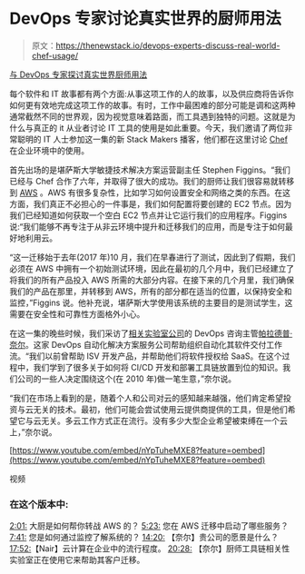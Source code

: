 # DevOps 专家讨论真实世界的厨师用法

> 原文：<https://thenewstack.io/devops-experts-discuss-real-world-chef-usage/>

[与 DevOps 专家探讨真实世界厨师用法](https://thenewstack.simplecast.com/episodes/discussing-real-world-chef-usage-with-devops-experts)

每个软件和 IT 故事都有两个方面:从事这项工作的人的故事，以及供应商将告诉你如何更有效地完成这项工作的故事。有时，工作中最困难的部分可能是调和这两种通常截然不同的世界观，因为视觉意味着路面，而工具遇到独特的问题。这就是为什么与真正的 it 从业者讨论 IT 工具的使用是如此重要。今天，我们邀请了两位非常聪明的 IT 人士参加这一集的新 Stack Makers 播客，他们都在这里讨论 [Chef](https://www.chef.io/) 在企业环境中的使用。

首先出场的是堪萨斯大学敏捷技术解决方案运营副主任 Stephen Figgins。“我们已经与 Chef 合作了六年，并取得了很大的成功。我们的厨师让我们很容易就转移到 [AWS](https://aws.amazon.com/) 。AWS 有很多复杂性，比如学习如何设置安全和网络之类的东西。在这方面，我们真正不必担心的一件事是，我们如何配置将要创建的 EC2 节点。因为我们已经知道如何获取一个空白 EC2 节点并让它运行我们的应用程序。Figgins 说:“我们能够不再专注于从非云环境中提升和迁移我们的应用，而是专注于如何最好地利用云。

“这一迁移始于去年(2017 年)10 月，我们在早春进行了测试，因此到了假期，我们必须在 AWS 中拥有一个初始测试环境，因此在最初的几个月中，我们已经建立了将我们的所有产品投入 AWS 所需的大部分内容。在接下来的几个月里，我们确保我们的产品在那里，并转移到 AWS，所有的部分都在适当的位置，以保持安全和监控，”Figgins 说。他补充说，堪萨斯大学使用该系统的主要目的是测试学生，这需要在安全性和可靠性方面格外小心。

在这一集的晚些时候，我们采访了[相关实验室公司](http://www.relevancelab.com/)的 DevOps 咨询主管[帕拉德普·奈尔](https://www.linkedin.com/in/pradeep-nair-31628b/)。这家 DevOps 自动化解决方案服务公司帮助组织自动化其软件交付工作流。“我们以前曾帮助 ISV 开发产品，并帮助他们将软件授权给 SaaS。在这个过程中，我们学到了很多关于如何将 CI/CD 开发和部署工具链放置到位的知识。我们公司的一些人决定围绕这个(在 2010 年)做一笔生意，”奈尔说。

“我们在市场上看到的是，随着个人和公司对云的感知越来越强，他们肯定希望投资与云无关的技术。最初，他们可能会尝试使用云提供商提供的工具，但是他们希望它与云无关。多云工作方式正在流行。没有多少大型企业希望被束缚在一个云上，”奈尔说。

[https://www.youtube.com/embed/nYpTuheMXE8?feature=oembed](https://www.youtube.com/embed/nYpTuheMXE8?feature=oembed)

视频

### 在这个版本中:

[2:01:](https://thenewstack.simplecast.com/episodes/discussing-real-world-chef-usage-with-devops-experts?t=2:01) 大厨是如何帮你转战 AWS 的？
[5:23:](https://thenewstack.simplecast.com/episodes/discussing-real-world-chef-usage-with-devops-experts?t=5:23) 您在 AWS 迁移中启动了哪些服务？
[7:41:](https://thenewstack.simplecast.com/episodes/discussing-real-world-chef-usage-with-devops-experts?t=7:41) 您是如何通过监控了解系统的？
[14:20:](https://thenewstack.simplecast.com/episodes/discussing-real-world-chef-usage-with-devops-experts?t=14:20) 【奈尔】贵公司的愿景是什么？
[17:52:](https://thenewstack.simplecast.com/episodes/discussing-real-world-chef-usage-with-devops-experts?t=17:52)【Nair】云计算在企业中的流行程度。
[20:28:](https://thenewstack.simplecast.com/episodes/discussing-real-world-chef-usage-with-devops-experts?t=20:28) 【奈尔】厨师工具链相关性实验室正在使用它来帮助其客户迁移。

<svg xmlns:xlink="http://www.w3.org/1999/xlink" viewBox="0 0 68 31" version="1.1"><title>Group</title> <desc>Created with Sketch.</desc></svg>